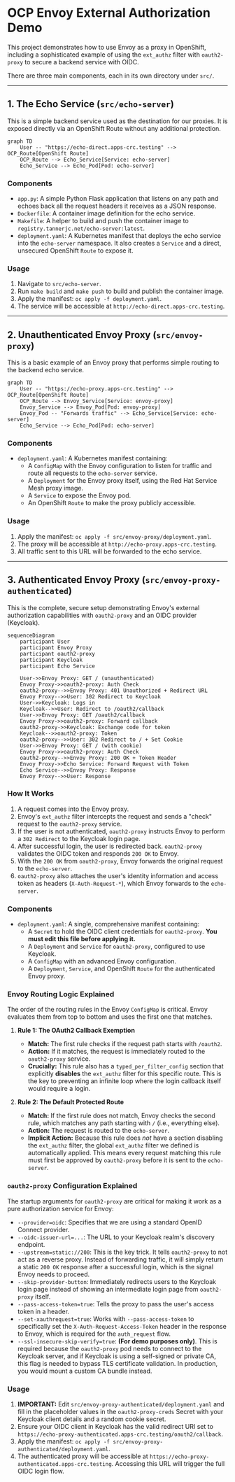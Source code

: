 # OCP Envoy External Authorization Demo

This project demonstrates how to use Envoy as a proxy in OpenShift, including a sophisticated example of using the `ext_authz` filter with `oauth2-proxy` to secure a backend service with OIDC.

There are three main components, each in its own directory under `src/`.

---

## 1. The Echo Service (`src/echo-server`)

This is a simple backend service used as the destination for our proxies. It is exposed directly via an OpenShift Route without any additional protection.

```mermaid
graph TD
    User -- "https://echo-direct.apps-crc.testing" --> OCP_Route[OpenShift Route]
    OCP_Route --> Echo_Service[Service: echo-server]
    Echo_Service --> Echo_Pod[Pod: echo-server]
```

### Components
*   `app.py`: A simple Python Flask application that listens on any path and echoes back all the request headers it receives as a JSON response.
*   `Dockerfile`: A container image definition for the echo service.
*   `Makefile`: A helper to build and push the container image to `registry.tannerjc.net/echo-server:latest`.
*   `deployment.yaml`: A Kubernetes manifest that deploys the echo service into the `echo-server` namespace. It also creates a `Service` and a direct, unsecured OpenShift `Route` to expose it.

### Usage
1.  Navigate to `src/echo-server`.
2.  Run `make build` and `make push` to build and publish the container image.
3.  Apply the manifest: `oc apply -f deployment.yaml`.
4.  The service will be accessible at `http://echo-direct.apps-crc.testing`.

---

## 2. Unauthenticated Envoy Proxy (`src/envoy-proxy`)

This is a basic example of an Envoy proxy that performs simple routing to the backend echo service.

```mermaid
graph TD
    User -- "https://echo-proxy.apps-crc.testing" --> OCP_Route[OpenShift Route]
    OCP_Route --> Envoy_Service[Service: envoy-proxy]
    Envoy_Service --> Envoy_Pod[Pod: envoy-proxy]
    Envoy_Pod -- "Forwards traffic" --> Echo_Service[Service: echo-server]
    Echo_Service --> Echo_Pod[Pod: echo-server]
```

### Components
*   `deployment.yaml`: A Kubernetes manifest containing:
    *   A `ConfigMap` with the Envoy configuration to listen for traffic and route all requests to the `echo-server` service.
    *   A `Deployment` for the Envoy proxy itself, using the Red Hat Service Mesh proxy image.
    *   A `Service` to expose the Envoy pod.
    *   An OpenShift `Route` to make the proxy publicly accessible.

### Usage
1.  Apply the manifest: `oc apply -f src/envoy-proxy/deployment.yaml`.
2.  The proxy will be accessible at `http://echo-proxy.apps-crc.testing`.
3.  All traffic sent to this URL will be forwarded to the echo service.

---

## 3. Authenticated Envoy Proxy (`src/envoy-proxy-authenticated`)

This is the complete, secure setup demonstrating Envoy's external authorization capabilities with `oauth2-proxy` and an OIDC provider (Keycloak).

```mermaid
sequenceDiagram
    participant User
    participant Envoy Proxy
    participant oauth2-proxy
    participant Keycloak
    participant Echo Service

    User->>Envoy Proxy: GET / (unauthenticated)
    Envoy Proxy->>oauth2-proxy: Auth Check
    oauth2-proxy-->>Envoy Proxy: 401 Unauthorized + Redirect URL
    Envoy Proxy-->>User: 302 Redirect to Keycloak
    User->>Keycloak: Logs in
    Keycloak-->>User: Redirect to /oauth2/callback
    User->>Envoy Proxy: GET /oauth2/callback
    Envoy Proxy->>oauth2-proxy: Forward callback
    oauth2-proxy->>Keycloak: Exchange code for token
    Keycloak-->>oauth2-proxy: Token
    oauth2-proxy-->>User: 302 Redirect to / + Set Cookie
    User->>Envoy Proxy: GET / (with cookie)
    Envoy Proxy->>oauth2-proxy: Auth Check
    oauth2-proxy-->>Envoy Proxy: 200 OK + Token Header
    Envoy Proxy->>Echo Service: Forward Request with Token
    Echo Service-->>Envoy Proxy: Response
    Envoy Proxy-->>User: Response
```

### How It Works
1.  A request comes into the Envoy proxy.
2.  Envoy's `ext_authz` filter intercepts the request and sends a "check" request to the `oauth2-proxy` service.
3.  If the user is not authenticated, `oauth2-proxy` instructs Envoy to perform a `302 Redirect` to the Keycloak login page.
4.  After successful login, the user is redirected back. `oauth2-proxy` validates the OIDC token and responds `200 OK` to Envoy.
5.  With the `200 OK` from `oauth2-proxy`, Envoy forwards the original request to the `echo-server`.
6.  `oauth2-proxy` also attaches the user's identity information and access token as headers (`X-Auth-Request-*`), which Envoy forwards to the `echo-server`.

### Components
*   `deployment.yaml`: A single, comprehensive manifest containing:
    *   A `Secret` to hold the OIDC client credentials for `oauth2-proxy`. **You must edit this file before applying it.**
    *   A `Deployment` and `Service` for `oauth2-proxy`, configured to use Keycloak.
    *   A `ConfigMap` with an advanced Envoy configuration.
    *   A `Deployment`, `Service`, and OpenShift `Route` for the authenticated Envoy proxy.

### Envoy Routing Logic Explained

The order of the routing rules in the Envoy `ConfigMap` is critical. Envoy evaluates them from top to bottom and uses the first one that matches.

1.  **Rule 1: The OAuth2 Callback Exemption**
    *   **Match:** The first rule checks if the request path starts with `/oauth2`.
    *   **Action:** If it matches, the request is immediately routed to the `oauth2-proxy` service.
    *   **Crucially:** This rule also has a `typed_per_filter_config` section that explicitly **disables** the `ext_authz` filter for this specific route. This is the key to preventing an infinite loop where the login callback itself would require a login.

2.  **Rule 2: The Default Protected Route**
    *   **Match:** If the first rule does not match, Envoy checks the second rule, which matches any path starting with `/` (i.e., everything else).
    *   **Action:** The request is routed to the `echo-server`.
    *   **Implicit Action:** Because this rule does *not* have a section disabling the `ext_authz` filter, the global `ext_authz` filter we defined is automatically applied. This means every request matching this rule must first be approved by `oauth2-proxy` before it is sent to the `echo-server`.

### `oauth2-proxy` Configuration Explained

The startup arguments for `oauth2-proxy` are critical for making it work as a pure authorization service for Envoy:
*   `--provider=oidc`: Specifies that we are using a standard OpenID Connect provider.
*   `--oidc-issuer-url=...`: The URL to your Keycloak realm's discovery endpoint.
*   `--upstream=static://200`: This is the key trick. It tells `oauth2-proxy` to not act as a reverse proxy. Instead of forwarding traffic, it will simply return a static `200 OK` response after a successful login, which is the signal Envoy needs to proceed.
*   `--skip-provider-button`: Immediately redirects users to the Keycloak login page instead of showing an intermediate login page from `oauth2-proxy` itself.
*   `--pass-access-token=true`: Tells the proxy to pass the user's access token in a header.
*   `--set-xauthrequest=true`: Works with `--pass-access-token` to specifically set the `X-Auth-Request-Access-Token` header in the response to Envoy, which is required for the `auth_request` flow.
*   `--ssl-insecure-skip-verify=true`: **(For demo purposes only)**. This is required because the `oauth2-proxy` pod needs to connect to the Keycloak server, and if Keycloak is using a self-signed or private CA, this flag is needed to bypass TLS certificate validation. In production, you would mount a custom CA bundle instead.

### Usage
1.  **IMPORTANT:** Edit `src/envoy-proxy-authenticated/deployment.yaml` and fill in the placeholder values in the `oauth2-proxy-creds` Secret with your Keycloak client details and a random cookie secret.
2.  Ensure your OIDC client in Keycloak has the valid redirect URI set to `https://echo-proxy-authenticated.apps-crc.testing/oauth2/callback`.
3.  Apply the manifest: `oc apply -f src/envoy-proxy-authenticated/deployment.yaml`.
4.  The authenticated proxy will be accessible at `https://echo-proxy-authenticated.apps-crc.testing`. Accessing this URL will trigger the full OIDC login flow.
